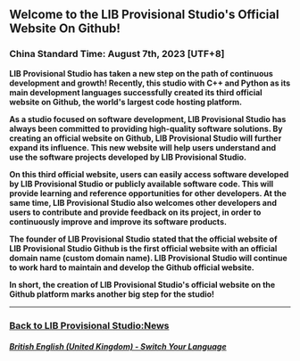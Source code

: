 ## Welcome to the LIB Provisional Studio's Official Website On Github!
### China Standard Time: August 7th, 2023 [UTF+8]
**LIB Provisional Studio has taken a new step on the path of continuous development and growth! Recently, this studio with C++ and Python as its main development languages successfully created its third official website on Github, the world's largest code hosting platform.**

**As a studio focused on software development, LIB Provisional Studio has always been committed to providing high-quality software solutions. By creating an official website on Github, LIB Provisional Studio will further expand its influence. This new website will help users understand and use the software projects developed by LIB Provisional Studio.**

**On this third official website, users can easily access software developed by LIB Provisional Studio or publicly available software code. This will provide learning and reference opportunities for other developers. At the same time, LIB Provisional Studio also welcomes other developers and users to contribute and provide feedback on its project, in order to continuously improve and improve its software products.**

**The founder of LIB Provisional Studio stated that the official website of LIB Provisional Studio Github is the first official website with an official domain name (custom domain name). LIB Provisional Studio will continue to work hard to maintain and develop the Github official website.**


**In short, the creation of LIB Provisional Studio's official website on the Github platform marks another big step for the studio!** 

--- 

### [Back to LIB Provisional Studio:News](https://libps.github.io/en/british/News)

##### [British English (United Kingdom) - Switch Your Language](https://libps.github.io/index)
